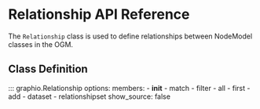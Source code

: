 # Relationship API Reference

The `Relationship` class is used to define relationships between NodeModel classes in the OGM.

## Class Definition

::: graphio.Relationship
    options:
      members:
        - __init__
        - match
        - filter
        - all
        - first
        - add
        - dataset
        - relationshipset
      show_source: false